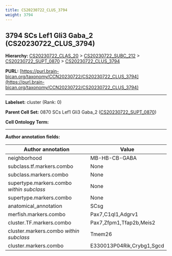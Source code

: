 ```yaml
---
title: CS20230722_CLUS_3794
weight: 3794
---
```

## 3794 SCs Lef1 Gli3 Gaba_2 (CS20230722_CLUS_3794)
<b>Hierarchy: </b>
[CS20230722_CLAS_20](../CS20230722_CLAS_20) >
[CS20230722_SUBC_212](../CS20230722_SUBC_212) >
[CS20230722_SUPT_0870](../CS20230722_SUPT_0870) >
[CS20230722_CLUS_3794](../CS20230722_CLUS_3794)

**PURL:** [https://purl.brain-bican.org/taxonomy/CCN20230722/CS20230722_CLUS_3794](https://purl.brain-bican.org/taxonomy/CCN20230722/CS20230722_CLUS_3794)

---


**Labelset:** cluster (Rank: 0)

**Parent Cell Set:** 0870 SCs Lef1 Gli3 Gaba_2 ([CS20230722_SUPT_0870](../CS20230722_SUPT_0870))



**Cell Ontology Term:** 

[MARKER GENES.]: #


---

[TRANSFERRED ANNOTATIONS.]: #


[AUTHOR ANNOTATION FIELDS.]: #


**Author annotation fields:**

| Author annotation | Value |
|-------------------|-------|
|neighborhood|MB-HB-CB-GABA|
|subclass.tf.markers.combo|None|
|subclass.markers.combo|None|
|supertype.markers.combo _within subclass_|None|
|supertype.markers.combo|None|
|anatomical_annotation|SCsg|
|merfish.markers.combo|Pax7,C1ql1,Adgrv1|
|cluster.TF.markers.combo|Pax7,Zfpm1,Tfap2b,Meis2|
|cluster.markers.combo _within subclass_|Tmem26|
|cluster.markers.combo|E330013P04Rik,Crybg1,Sgcd|
